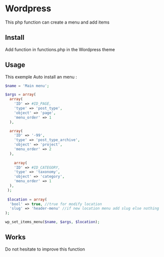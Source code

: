 # Wordpress

This php function can create a menu and add items

## Install

Add function in functions.php in the Wordpress theme

## Usage

This exemple Auto install an menu :

```php
$name = 'Main menu';

$args = array(
  array(
    'ID' => #ID_PAGE,
    'type' => 'post_type',
    'object' => 'page',
    'menu_order' => 1
  ),

  array(
    'ID' => '-99',
    'type' => 'post_type_archive',
    'object' => 'project',
    'menu_order' => 2
  ),
  
    array(
    'ID' => #ID_CATEGORY,
    'type' => 'taxonomy',
    'object' => 'category',
    'menu_order' => 1
  ),
 );
 
 $location = array(
  'bool' => true, //true for modify location
  'slug' => 'header-menu' //if new location menu add slug else nothing ''
);

wp_set_items_menu($name, $args, $location);
```
## Works

Do not hesitate to improve this function
